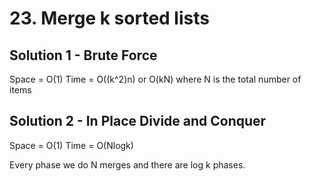 # 23. Merge k sorted lists

## Solution 1 - Brute Force

Space = O(1)
Time = O((k^2)n) or O(kN)
where N is the total number of items

## Solution 2 - In Place Divide and Conquer

Space = O(1)
Time = O(Nlogk)

Every phase we do N merges and there are log k phases.
